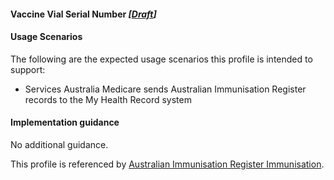 #### Vaccine Vial Serial Number *[[Draft](http://hl7.org/fhir/stu3/valueset-publication-status.html)]*

#### Usage Scenarios
The following are the expected usage scenarios this profile is intended to support:
* Services Australia Medicare sends Australian Immunisation Register records to the My Health Record system

#### Implementation guidance
No additional guidance.

This profile is referenced by [Australian Immunisation Register Immunisation](StructureDefinition-immunization-air.html). 